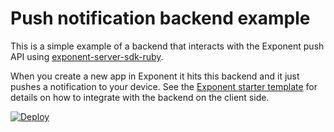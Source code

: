 # Push notification backend example

This is a simple example of a backend that interacts with the Exponent
push API using [exponent-server-sdk-ruby](https://github.com/exponentjs/exponent-server-sdk-ruby).

When you create a new app in Exponent it hits this backend and it just
pushes a notification to your device. See the [Exponent starter
template](http://github.com/exponentjs/new-project-template)
for details on how to integrate with the backend on the client side.

[![Deploy](https://www.herokucdn.com/deploy/button.svg)](https://heroku.com/deploy)

